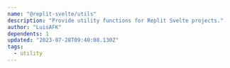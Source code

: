 ```yaml
---
name: "@replit-svelte/utils"
description: "Provide utility functions for Replit Svelte projects."
author: "LuisAFK"
dependents: 1
updated: "2023-07-28T09:40:08.130Z"
tags: 
  - utility
---
```

